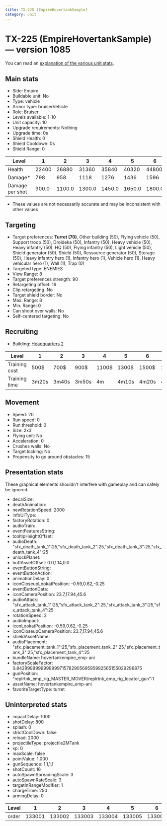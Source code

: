 ```yaml
---
title: TX-225 (EmpireHovertankSample)
category: unit
---
```


# TX-225 (EmpireHovertankSample) — version 1085

You can read an [explanation  of the various unit stats](unitexplained.md).

## Main stats

  * Side: Empire
  * Buildable unit: No
  * Type: vehicle
  * Armor type: bruiserVehicle
  * Role: Bruiser
  * Levels available: 1-10
  * Unit capacity: 10
  * Upgrade requirements: Nothing
  * Upgrade time: 0s
  * Shield Health: 0
  * Shield Cooldown: 0s
  * Shield Range: 0

|Level          |1    |2     |3     |4     |5     |6     |7     |8     |9     |10    |
|---------------|-----|------|------|------|------|------|------|------|------|------|
|Health         |22400|26880 |31360 |35840 |40320 |44800 |49280 |53760 |58240 |67200 |
|Damage*        |798  |958   |1118  |1276  |1436  |1596  |1756  |1915  |2075  |2395  |
|Damage per shot|900.0|1100.0|1300.0|1450.0|1650.0|1800.0|2000.0|2200.0|2350.0|2750.0|

* These values are not necessarily accurate and may be inconsistent with other values

## Targeting

  * Target preferences: **Turret (70)**, Other building (50), Flying vehicle (50), Support troop (50), Droideka (50), Infantry (50), Heavy vehicle (50), Heavy infantry (50), HQ (50), Flying infantry (50), Light vehicle (50), Shield generator (50), Shield (50), Ressource generator (50), Storage (50), Heavy infantry hero (1), Infantry hero (1), Vehicle hero (1), Heavy vehicular hero (1), Wall (1), Trap (0)
  * Targeted type: ENEMIES
  * View Range: 8
  * Target preferences strength: 90
  * Retargeting offset: 16
  * Clip retargeting: No
  * Target shield border: No
  * Max. Range: 8
  * Min. Range: 0
  * Can shoot over walls: No
  * Self-centered targeting: No

## Recruiting

  * Building: [Headquarters 2](empireHQ.html)

|Level        |1    |2    |3    |4    |5    |6    |7    |8    |9    |10   |
|-------------|-----|-----|-----|-----|-----|-----|-----|-----|-----|-----|
|Training cost|500$ |700$ |900$ |1100$|1300$|1500$|1700$|2000$|2100$|2300$|
|Training time|3m20s|3m40s|3m50s|4m   |4m10s|4m20s|4m30s|4m40s|4m50s|5m   |

## Movement

  * Speed: 20
  * Run speed: 0
  * Run threshold: 0
  * Size: 2x3
  * Flying unit: No
  * Acceleration: 0
  * Crushes walls: No
  * Target locking: No
  * Propensity to go around obstacles: 15

## Presentation stats

These graphical elements shouldn't interfere with gameplay and can safely be ignored.

  * decalSize: 
  * deathAnimation: 
  * newRotationSpeed: 2000
  * infoUIType: 
  * factoryRotation: 0
  * audioTrain: 
  * eventFeaturesString: 
  * tooltipHeightOffset: 
  * audioDeath: "sfx_death_tank_1":25,"sfx_death_tank_2":25,"sfx_death_tank_3":25,"sfx_death_tank_4":25
  * unlockPlanet: 
  * buffAssetOffset: 0.0,1.14,0.0
  * eventButtonString: 
  * eventButtonAction: 
  * animationDelay: 0
  * iconCloseupLookatPosition: -0.59,0.62,-0.25
  * eventButtonData: 
  * iconCameraPosition: 23.7,17.94,45.6
  * audioAttack: "sfx_attack_tank_1":25,"sfx_attack_tank_2":25,"sfx_attack_tank_3":25,"sfx_attack_tank_4":25
  * rotationSpeed: 2
  * audioImpact: 
  * iconLookatPosition: -0.59,0.62,-0.25
  * iconCloseupCameraPosition: 23.7,17.94,45.6
  * shieldAssetName: 
  * audioPlacement: "sfx_placement_tank_1":25,"sfx_placement_tank_2":25,"sfx_placement_tank_3":25,"sfx_placement_tank_4":25
  * bundleName: hovertankempire_emp-ani
  * factoryScaleFactor: 0.842999999999999971578290569595992565155029296875
  * gunPosition: "replrtnk_emp_rig_MASTER_MOVER/replrtnk_emp_rig_locator_gun":1
  * assetName: hovertankempire_emp-ani
  * favoriteTargetType: turret

## Uninterpreted stats

  * impactDelay: 1000
  * shotDelay: 800
  * splash: 0
  * strictCoolDown: false
  * reload: 2000
  * projectileType: projectile2MTank
  * xp: 0
  * maxScale: false
  * pointValue: 1.000
  * gunSequence: 1,1,1,1
  * shotCount: 16
  * autoSpawnSpreadingScale: 3
  * autoSpawnRateScale: 3
  * targetInRangeModifier: 1
  * chargeTime: 250
  * armingDelay: 0

|Level|1     |2     |3     |4     |5     |6     |7     |8     |9     |10    |
|-----|------|------|------|------|------|------|------|------|------|------|
|order|133001|133002|133003|133004|133005|133006|133007|133008|133009|133010|


